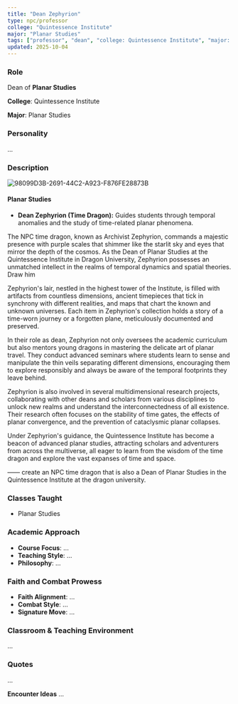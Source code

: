 ```yaml
---
title: "Dean Zephyrion"
type: npc/professor
college: "Quintessence Institute"
major: "Planar Studies"
tags: ["professor", "dean", "college: Quintessence Institute", "major: Planar Studies"]
updated: 2025-10-04
---
```


### Role

Dean of **Planar Studies**

**College**: Quintessence Institute

**Major**: Planar Studies


### Personality
...

### Description
![98099D3B-2691-44C2-A923-F876FE28873B](images/98099D3B-2691-44C2-A923-F876FE28873B.webp)

#### Planar Studies

- **Dean Zephyrion (Time Dragon):** Guides students through temporal anomalies and the study of time-related planar phenomena.

The NPC time dragon, known as Archivist Zephyrion, commands a majestic presence with purple scales that shimmer like the starlit sky and eyes that mirror the depth of the cosmos. As the Dean of Planar Studies at the Quintessence Institute in Dragon University, Zephyrion possesses an unmatched intellect in the realms of temporal dynamics and spatial theories. Draw him

Zephyrion's lair, nestled in the highest tower of the Institute, is filled with artifacts from countless dimensions, ancient timepieces that tick in synchrony with different realities, and maps that chart the known and unknown universes. Each item in Zephyrion's collection holds a story of a time-worn journey or a forgotten plane, meticulously documented and preserved.

In their role as dean, Zephyrion not only oversees the academic curriculum but also mentors young dragons in mastering the delicate art of planar travel. They conduct advanced seminars where students learn to sense and manipulate the thin veils separating different dimensions, encouraging them to explore responsibly and always be aware of the temporal footprints they leave behind.

Zephyrion is also involved in several multidimensional research projects, collaborating with other deans and scholars from various disciplines to unlock new realms and understand the interconnectedness of all existence. Their research often focuses on the stability of time gates, the effects of planar convergence, and the prevention of cataclysmic planar collapses.

Under Zephyrion's guidance, the Quintessence Institute has become a beacon of advanced planar studies, attracting scholars and adventurers from across the multiverse, all eager to learn from the wisdom of the time dragon and explore the vast expanses of time and space.

——
create an NPC time dragon that is also a Dean of Planar Studies in the Quintessence Institute at the dragon university.

### Classes Taught
- Planar Studies

### Academic Approach
- **Course Focus**: ...
- **Teaching Style**: ...
- **Philosophy**: ...

### Faith and Combat Prowess
- **Faith Alignment**: ...
- **Combat Style**: ...
- **Signature Move**: ...

### Classroom & Teaching Environment
...

### Quotes
...

**Encounter Ideas**
...
